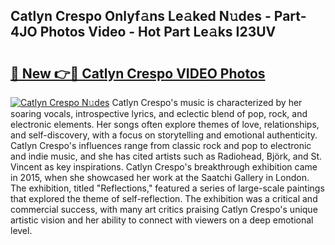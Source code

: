 ## Catlyn Crespo Onlyf𝚊ns Le𝚊ked N𝚞des - Part-4JO Photos Video - Hot Part Le𝚊ks I23UV

# <h2><a href="http://ab55879.deff.icu/?id=Catlyn+Crespo">🔗 New 👉🔴 Catlyn Crespo VIDEO Photos</a></h2>

[![Catlyn Crespo N𝚞des](https://i.imgur.com/rIISA9y.gif)](http://ab55879.deff.icu/?id=Catlyn+Crespo)
Catlyn Crespo's music is characterized by her soaring vocals, introspective lyrics, and eclectic blend of pop, rock, and electronic elements. Her songs often explore themes of love, relationships, and self-discovery, with a focus on storytelling and emotional authenticity. Catlyn Crespo's influences range from classic rock and pop to electronic and indie music, and she has cited artists such as Radiohead, Björk, and St. Vincent as key inspirations. Catlyn Crespo's breakthrough exhibition came in 2015, when she showcased her work at the Saatchi Gallery in London. The exhibition, titled "Reflections," featured a series of large-scale paintings that explored the theme of self-reflection. The exhibition was a critical and commercial success, with many art critics praising Catlyn Crespo's unique artistic vision and her ability to connect with viewers on a deep emotional level.
